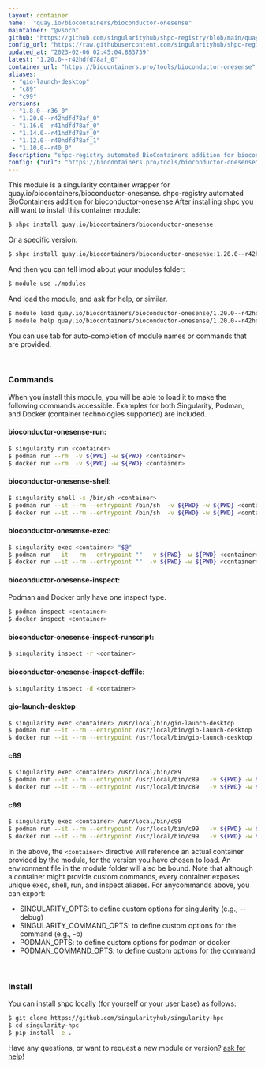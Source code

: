 ```yaml
---
layout: container
name:  "quay.io/biocontainers/bioconductor-onesense"
maintainer: "@vsoch"
github: "https://github.com/singularityhub/shpc-registry/blob/main/quay.io/biocontainers/bioconductor-onesense/container.yaml"
config_url: "https://raw.githubusercontent.com/singularityhub/shpc-registry/main/quay.io/biocontainers/bioconductor-onesense/container.yaml"
updated_at: "2023-02-06 02:45:04.883739"
latest: "1.20.0--r42hdfd78af_0"
container_url: "https://biocontainers.pro/tools/bioconductor-onesense"
aliases:
 - "gio-launch-desktop"
 - "c89"
 - "c99"
versions:
 - "1.8.0--r36_0"
 - "1.20.0--r42hdfd78af_0"
 - "1.16.0--r41hdfd78af_0"
 - "1.14.0--r41hdfd78af_0"
 - "1.12.0--r40hdfd78af_1"
 - "1.10.0--r40_0"
description: "shpc-registry automated BioContainers addition for bioconductor-onesense"
config: {"url": "https://biocontainers.pro/tools/bioconductor-onesense", "maintainer": "@vsoch", "description": "shpc-registry automated BioContainers addition for bioconductor-onesense", "latest": {"1.20.0--r42hdfd78af_0": "sha256:58ebfd3f39b199da539beff085acbfca7299e350a0317dfee59fc86adf1d4364"}, "tags": {"1.8.0--r36_0": "sha256:f7a84a1a9a4ca27acd970d30fd70ffc891017603aa03c077b059f12296973fd7", "1.20.0--r42hdfd78af_0": "sha256:58ebfd3f39b199da539beff085acbfca7299e350a0317dfee59fc86adf1d4364", "1.16.0--r41hdfd78af_0": "sha256:3e70bec389ac893693c12ab9f6ea71a4a2eda0cc8f7caf4e1db916b474957996", "1.14.0--r41hdfd78af_0": "sha256:34edb9d560243d3e025ae66429f84b9bf61e7f26ae03978a40fc14cfe6ea72aa", "1.12.0--r40hdfd78af_1": "sha256:2696c09ca6ebf74049e5c12dec486d596b3ffb0186df6100a50b58805c816c72", "1.10.0--r40_0": "sha256:c67f4af66b9af996671006234fa9926d7d40e27730005443c410de2972fc6c6a"}, "docker": "quay.io/biocontainers/bioconductor-onesense", "aliases": {"gio-launch-desktop": "/usr/local/bin/gio-launch-desktop", "c89": "/usr/local/bin/c89", "c99": "/usr/local/bin/c99"}}
---
```


This module is a singularity container wrapper for quay.io/biocontainers/bioconductor-onesense.
shpc-registry automated BioContainers addition for bioconductor-onesense
After [installing shpc](#install) you will want to install this container module:


```bash
$ shpc install quay.io/biocontainers/bioconductor-onesense
```

Or a specific version:

```bash
$ shpc install quay.io/biocontainers/bioconductor-onesense:1.20.0--r42hdfd78af_0
```

And then you can tell lmod about your modules folder:

```bash
$ module use ./modules
```

And load the module, and ask for help, or similar.

```bash
$ module load quay.io/biocontainers/bioconductor-onesense/1.20.0--r42hdfd78af_0
$ module help quay.io/biocontainers/bioconductor-onesense/1.20.0--r42hdfd78af_0
```

You can use tab for auto-completion of module names or commands that are provided.

<br>

### Commands

When you install this module, you will be able to load it to make the following commands accessible.
Examples for both Singularity, Podman, and Docker (container technologies supported) are included.

#### bioconductor-onesense-run:

```bash
$ singularity run <container>
$ podman run --rm  -v ${PWD} -w ${PWD} <container>
$ docker run --rm  -v ${PWD} -w ${PWD} <container>
```

#### bioconductor-onesense-shell:

```bash
$ singularity shell -s /bin/sh <container>
$ podman run --it --rm --entrypoint /bin/sh  -v ${PWD} -w ${PWD} <container>
$ docker run --it --rm --entrypoint /bin/sh  -v ${PWD} -w ${PWD} <container>
```

#### bioconductor-onesense-exec:

```bash
$ singularity exec <container> "$@"
$ podman run --it --rm --entrypoint ""  -v ${PWD} -w ${PWD} <container> "$@"
$ docker run --it --rm --entrypoint ""  -v ${PWD} -w ${PWD} <container> "$@"
```

#### bioconductor-onesense-inspect:

Podman and Docker only have one inspect type.

```bash
$ podman inspect <container>
$ docker inspect <container>
```

#### bioconductor-onesense-inspect-runscript:

```bash
$ singularity inspect -r <container>
```

#### bioconductor-onesense-inspect-deffile:

```bash
$ singularity inspect -d <container>
```


#### gio-launch-desktop

```bash
$ singularity exec <container> /usr/local/bin/gio-launch-desktop
$ podman run --it --rm --entrypoint /usr/local/bin/gio-launch-desktop   -v ${PWD} -w ${PWD} <container> -c " $@"
$ docker run --it --rm --entrypoint /usr/local/bin/gio-launch-desktop   -v ${PWD} -w ${PWD} <container> -c " $@"
```


#### c89

```bash
$ singularity exec <container> /usr/local/bin/c89
$ podman run --it --rm --entrypoint /usr/local/bin/c89   -v ${PWD} -w ${PWD} <container> -c " $@"
$ docker run --it --rm --entrypoint /usr/local/bin/c89   -v ${PWD} -w ${PWD} <container> -c " $@"
```


#### c99

```bash
$ singularity exec <container> /usr/local/bin/c99
$ podman run --it --rm --entrypoint /usr/local/bin/c99   -v ${PWD} -w ${PWD} <container> -c " $@"
$ docker run --it --rm --entrypoint /usr/local/bin/c99   -v ${PWD} -w ${PWD} <container> -c " $@"
```



In the above, the `<container>` directive will reference an actual container provided
by the module, for the version you have chosen to load. An environment file in the
module folder will also be bound. Note that although a container
might provide custom commands, every container exposes unique exec, shell, run, and
inspect aliases. For anycommands above, you can export:

 - SINGULARITY_OPTS: to define custom options for singularity (e.g., --debug)
 - SINGULARITY_COMMAND_OPTS: to define custom options for the command (e.g., -b)
 - PODMAN_OPTS: to define custom options for podman or docker
 - PODMAN_COMMAND_OPTS: to define custom options for the command

<br>

### Install

You can install shpc locally (for yourself or your user base) as follows:

```bash
$ git clone https://github.com/singularityhub/singularity-hpc
$ cd singularity-hpc
$ pip install -e .
```

Have any questions, or want to request a new module or version? [ask for help!](https://github.com/singularityhub/singularity-hpc/issues)